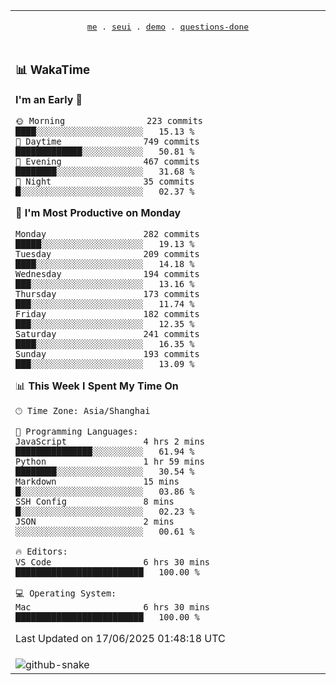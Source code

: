 
<div align="center">

<table>
<tr><td>
  <p align="center">
  <samp>
    <a href="https://github.com/seaeam/seaeam">me</a> .
    <a href="https://github.com/SeaMmMm/se-element">seui</a> .
    <a href="https://github.com/seaeam/project-demo">demo</a> .
    <a href="https://github.com/506-FETL/one-question-per-day">questions-done</a>
    
  </samp>
    </p>
</td></tr>

<tr><td>

### 📊 WakaTime

<!--START_SECTION:waka-->
**I'm an Early 🐤** 

```text
🌞 Morning                223 commits         ████░░░░░░░░░░░░░░░░░░░░░   15.13 % 
🌆 Daytime                749 commits         █████████████░░░░░░░░░░░░   50.81 % 
🌃 Evening                467 commits         ████████░░░░░░░░░░░░░░░░░   31.68 % 
🌙 Night                  35 commits          █░░░░░░░░░░░░░░░░░░░░░░░░   02.37 % 
```
📅 **I'm Most Productive on Monday** 

```text
Monday                   282 commits         █████░░░░░░░░░░░░░░░░░░░░   19.13 % 
Tuesday                  209 commits         ████░░░░░░░░░░░░░░░░░░░░░   14.18 % 
Wednesday                194 commits         ███░░░░░░░░░░░░░░░░░░░░░░   13.16 % 
Thursday                 173 commits         ███░░░░░░░░░░░░░░░░░░░░░░   11.74 % 
Friday                   182 commits         ███░░░░░░░░░░░░░░░░░░░░░░   12.35 % 
Saturday                 241 commits         ████░░░░░░░░░░░░░░░░░░░░░   16.35 % 
Sunday                   193 commits         ███░░░░░░░░░░░░░░░░░░░░░░   13.09 % 
```


📊 **This Week I Spent My Time On** 

```text
🕑︎ Time Zone: Asia/Shanghai

💬 Programming Languages: 
JavaScript               4 hrs 2 mins        ███████████████░░░░░░░░░░   61.94 % 
Python                   1 hr 59 mins        ████████░░░░░░░░░░░░░░░░░   30.54 % 
Markdown                 15 mins             █░░░░░░░░░░░░░░░░░░░░░░░░   03.86 % 
SSH Config               8 mins              █░░░░░░░░░░░░░░░░░░░░░░░░   02.23 % 
JSON                     2 mins              ░░░░░░░░░░░░░░░░░░░░░░░░░   00.61 % 

🔥 Editors: 
VS Code                  6 hrs 30 mins       █████████████████████████   100.00 % 

💻 Operating System: 
Mac                      6 hrs 30 mins       █████████████████████████   100.00 % 
```


 Last Updated on 17/06/2025 01:48:18 UTC
<!--END_SECTION:waka-->
</td></tr>

<tr><td>
  <img alt="github-snake" src="profile-snake-contrib/github-user-contribution.svg"/>
</td></tr>

</table>
